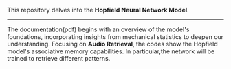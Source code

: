 This repository delves into the **Hopfield Neural Network Model**.


---


The documentation(pdf) begins with an overview of the model's foundations, incorporating insights from mechanical statistics to deepen our understanding. Focusing on **Audio Retrieval**, the codes show the Hopfield model's associative memory capabilities. In particular,the network will be trained to retrieve different patterns. 
